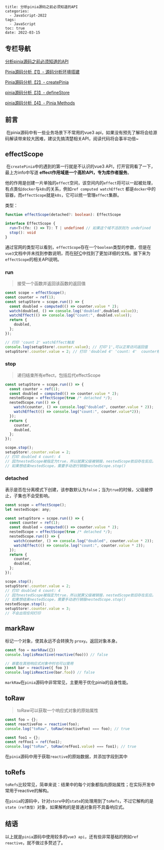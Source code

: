```
title: 分析pinia源码之前必须知道的API
categories:
  - JavaScript-2022
tags:
  - JavaScript
toc: true
date: 2022-03-15
```



## 专栏导航

[分析pinia源码之前必须知道的API](https://juejin.cn/post/7124279061035089927)

[Pinia源码分析【1】- 源码分析环境搭建](https://juejin.cn/post/7117131804229763079)

[Pinia源码分析【2】- createPinia](https://juejin.cn/post/7119788423501578277)

[pinia源码分析【3】- defineStore](https://juejin.cn/post/7121661056044236831)

[pinia源码分析【4】- Pinia Methods](https://juejin.cn/post/7123504805892325406)



## 前言

​	在pinia源码中有一些业务场景下不常用的vue3 api，如果没有预先了解将会给源码解读带来较大困难，建议先搞清楚相关API，阅读代码将会事半功倍~

## effectScope

​	在`createPinia`中的遇到的第一行就是不认识的vue3 API，打开官网看了一下，最上方info中写道 **effect作用域是一个高阶API，专为库作者服务**。

​	他的作用是创建一片单独的`effect`空间，该空间内的`effect`将可以一起被处理，有点类似`docker`与`k8s`的关系，例如`ref computed watchEffect` 都是`docker`中的容器，而`effectScope`就是`k8s`，它可以统一管理`effect`集群。

类型：

```typescript
function effectScope(detached?: boolean): EffectScope

interface EffectScope {
  run<T>(fn: () => T): T | undefined // 如果这个域不活跃则为 undefined
  stop(): void
}
```

​	通过官网的类型可以看到，`effectScope`存在一个`boolean`类型的参数，但是在`vue3`文档中并未找到参数说明，而在[RFC](https://github.com/vuejs/rfcs/blob/master/active-rfcs/0041-reactivity-effect-scope.md)中找到了更加详细的文档。接下来为`effectScope`的相关API说明。

### run

> 接受一个函数并返回该函数的返回值

```js
const scope = effectScope();
const counter = ref(1);
const setupStore = scope.run(() => {
  const doubled = computed(() => counter.value * 2);
  watch(doubled, () => console.log('doubled',doubled.value));
  watchEffect(() => console.log("count:", doubled.value));
  return {
    doubled,
  };
});

// 打印 'count 2' watchEffect触发
console.log(setupStore!.counter.value); // 打印'1',可以正常访问返回值
setupStore!.counter.value = 2; // 打印 'doubled 4' 'count: 4'  counter修改触发watch与watchEffect
```

### stop

> 递归结束所有effect，包括后代effectScope

```js
const setupStore = scope.run(() => {
  const counter = ref(1);
  const doubled = computed(() => counter.value * 2);
  nestedScope = effectScope(true /* detached */);
  nestedScope.run(() => {
    watch(counter, () => console.log("doubled", counter.value * 2));
    watchEffect(() => console.log("count:", counter.value*2));
  });
  return {
    counter,
    doubled,
  };
});

scope.stop();
setupStore!.counter.value = 2;
// 打印 doubled 4 count: 4 
// 因为nestedScope被指定为true，所以就算父级被销毁，nestedScope依旧存在反应。
// 如果想结束nestedScope，需要手动进行销毁nestedScope.stop()
```

### detached

表示是否在分离模式下创建，该参数默认为`false`；当为`true`的时候，父级被停止，子集也不会受影响。

```js
const scope = effectScope();
let nestedScope: any;

const setupStore = scope.run(() => {
  const counter = ref(1);
  const doubled = computed(() => counter.value * 2);
  nestedScope = effectScope(true /* detached */);
  nestedScope.run(() => {
    watch(counter, () => console.log("doubled", counter.value * 2));
    watchEffect(() => console.log("count:", counter.value * 2));
  });
  return {
    counter,
    doubled,
  };
});

scope.stop();
setupStore!.counter.value = 2;
// 打印 doubled 4 count: 4
// 因为nestedScope被指定为true，所以就算父级被销毁，nestedScope依旧存在反应。
// 如果想结束nestedScope，需要手动进行销毁nestedScope.stop()
nestedScope.stop();
setupStore!.counter.value = 3;
// 不会出现任何打印
```

## markRaw

标记一个对象，使其永远不会转换为 `proxy`。返回对象本身。

```js
const foo = markRaw({})
console.log(isReactive(reactive(foo))) // false

// 嵌套在其他响应式对象中时也可以使用
const bar = reactive({ foo })
console.log(isReactive(bar.foo)) // false
```

`markRaw`在`pinia`源码中非常常见，主要用于优化pinia的自身性能。

## toRaw

> toRaw可以获取一个响应式对象的原始属性

```js
const foo = {};
const reactiveFoo = reactive(foo);
console.log("toRaw", toRaw(reactiveFoo) === foo); // true

const foo1 = {};
const refFoo1 = ref(foo1);
console.log("toRaw", toRaw(refFoo1.value) === foo1); // true
```

在`pinia`源码中用于获取`reactive`的原始数据，并添加字段到其中

## toRefs

​	`toRefs`比较常见，简单来说：结果中的每个对象都指向原始属性；在实际开发中常用于reactive的解构。

​	在`pinia`的源码中，针对`store`中的`state`的处理用到了`toRefs`，不过它解构的是`state（ref类型）`对象，如果解构的是普通对象将不具备响应式。



## 结语

​	以上就是`pinia`源码中使用较多的`vue3 api`，还有些非常基础的例如`ref reactive`，就不做过多赘述了。